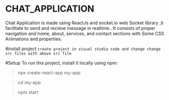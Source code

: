 # CHAT_APPLICATION

Chat Application is made using ReactJs and socket.io web Socket library ,it facilitate to send and recieve message in realtime.. 
It consists of proper navigation and home, about,
services, and contact sections with Some CSS
Animations and properties.


#install project 
`create project in visual studio code and change change src files with above src file`


#Setup
To run this project, install it locally using npm:



>npx create-react-app my-app

>cd my-app

>npm start

